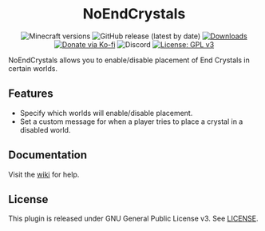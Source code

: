 <h1 align="center">NoEndCrystals</h1>

<p align="center">
	<img src="https://img.shields.io/badge/Minecraft-1.21--1.21.4-orange" alt="Minecraft versions">
	<img src="https://img.shields.io/github/v/release/hyperdefined/NoEndCrystals" alt="GitHub release (latest by date)">
	<a href="https://github.com/hyperdefined/NoEndCrystals/releases"><img src="https://img.shields.io/github/downloads/hyperdefined/NoEndCrystals/total?logo=github" alt="Downloads"></a>
	<a href="https://ko-fi.com/hyperdefined"><img src="https://img.shields.io/badge/Donate-Ko--fi-red" alt="Donate via Ko-fi"></a>
	<img alt="Discord" src="https://img.shields.io/discord/1267600843356639413?style=flat&logo=discord&label=Discord">
	<a href="https://www.gnu.org/licenses/gpl-3.0"><img src="https://img.shields.io/badge/License-GPLv3-blue.svg" alt="License: GPL v3"></a>
</p>

NoEndCrystals allows you to enable/disable placement of End Crystals in certain worlds.

## Features
* Specify which worlds will enable/disable placement.
* Set a custom message for when a player tries to place a crystal in a disabled world.

## Documentation
Visit the [wiki](https://github.com/hyperdefined/NoEndCrystals/wiki) for help.

## License
This plugin is released under GNU General Public License v3. See [LICENSE](https://github.com/hyperdefined/NoEndCrystals/blob/master/LICENSE).
